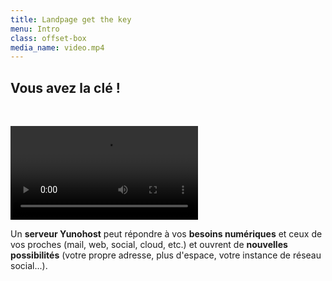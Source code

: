 ```yaml
---
title: Landpage get the key
menu: Intro
class: offset-box
media_name: video.mp4
---
```


## **Vous** avez la **clé** !

</br>

![video.mp4](video.mp4)

Un **serveur Yunohost** peut répondre à vos **besoins numériques** et ceux de vos proches (mail, web, social, cloud, etc.) et ouvrent de **nouvelles possibilités** (votre propre adresse, plus d'espace, votre instance de réseau social...).
